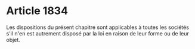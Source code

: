 # Article 1834

Les dispositions du présent chapitre sont applicables à toutes les sociétés s'il n'en est autrement disposé par la loi en raison de leur forme ou de leur objet.
